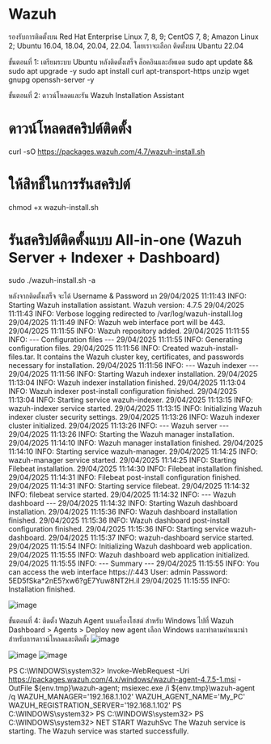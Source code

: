 # Wazuh
รองรับการติดตั้งบน
Red Hat Enterprise Linux 7, 8, 9; 
CentOS 7, 8; 
Amazon Linux 2; 
Ubuntu 16.04, 18.04, 20.04, 22.04.
โดยเราจะเลือก ติดตั้งบน Ubantu 22.04

ขั้นตอนที่ 1: เตรียมระบบ Ubuntu
หลังติดตั้งเสร็จ ล็อคอินและอัพเดต
sudo apt update && sudo apt upgrade -y
sudo apt install curl apt-transport-https unzip wget gnupg openssh-server -y

ขั้นตอนที่ 2: ดาวน์โหลดและรัน Wazuh Installation Assistant
# ดาวน์โหลดสคริปต์ติดตั้ง
curl -sO https://packages.wazuh.com/4.7/wazuh-install.sh
# ให้สิทธิ์ในการรันสคริปต์
chmod +x wazuh-install.sh
# รันสคริปต์ติดตั้งแบบ All-in-one (Wazuh Server + Indexer + Dashboard)
sudo ./wazuh-install.sh -a


หลังจากติดตั้งเสร็จ จะได้ Username & Password มา
29/04/2025 11:11:43 INFO: Starting Wazuh installation assistant. Wazuh version: 4.7.5
29/04/2025 11:11:43 INFO: Verbose logging redirected to /var/log/wazuh-install.log
29/04/2025 11:11:49 INFO: Wazuh web interface port will be 443.
29/04/2025 11:11:55 INFO: Wazuh repository added.
29/04/2025 11:11:55 INFO: --- Configuration files ---
29/04/2025 11:11:55 INFO: Generating configuration files.
29/04/2025 11:11:56 INFO: Created wazuh-install-files.tar. It contains the Wazuh cluster key, certificates, and passwords necessary for installation.
29/04/2025 11:11:56 INFO: --- Wazuh indexer ---
29/04/2025 11:11:56 INFO: Starting Wazuh indexer installation.
29/04/2025 11:13:04 INFO: Wazuh indexer installation finished.
29/04/2025 11:13:04 INFO: Wazuh indexer post-install configuration finished.
29/04/2025 11:13:04 INFO: Starting service wazuh-indexer.
29/04/2025 11:13:15 INFO: wazuh-indexer service started.
29/04/2025 11:13:15 INFO: Initializing Wazuh indexer cluster security settings.
29/04/2025 11:13:26 INFO: Wazuh indexer cluster initialized.
29/04/2025 11:13:26 INFO: --- Wazuh server ---
29/04/2025 11:13:26 INFO: Starting the Wazuh manager installation.
29/04/2025 11:14:10 INFO: Wazuh manager installation finished.
29/04/2025 11:14:10 INFO: Starting service wazuh-manager.
29/04/2025 11:14:25 INFO: wazuh-manager service started.
29/04/2025 11:14:25 INFO: Starting Filebeat installation.
29/04/2025 11:14:30 INFO: Filebeat installation finished.
29/04/2025 11:14:31 INFO: Filebeat post-install configuration finished.
29/04/2025 11:14:31 INFO: Starting service filebeat.
29/04/2025 11:14:32 INFO: filebeat service started.
29/04/2025 11:14:32 INFO: --- Wazuh dashboard ---
29/04/2025 11:14:32 INFO: Starting Wazuh dashboard installation.
29/04/2025 11:15:36 INFO: Wazuh dashboard installation finished.
29/04/2025 11:15:36 INFO: Wazuh dashboard post-install configuration finished.
29/04/2025 11:15:36 INFO: Starting service wazuh-dashboard.
29/04/2025 11:15:37 INFO: wazuh-dashboard service started.
29/04/2025 11:15:54 INFO: Initializing Wazuh dashboard web application.
29/04/2025 11:15:55 INFO: Wazuh dashboard web application initialized.
29/04/2025 11:15:55 INFO: --- Summary ---
29/04/2025 11:15:55 INFO: You can access the web interface https://<wazuh-dashboard-ip>:443
    User: admin
    Password: 5ED5fSka*2nE5?xw6?gE7Yuw8NT2H.il
29/04/2025 11:15:55 INFO: Installation finished.


![image](https://github.com/user-attachments/assets/34bdbd6d-d204-4ee2-88a0-de6b6471eb22)

ขั้นตอนที่ 4: ติดตั้ง Wazuh Agent บนเครื่องโฮสต์
สำหรับ Windows
ไปที่ Wazuh Dashboard > Agents > Deploy new agent
เลือก Windows และทำตามคำแนะนำสำหรับการดาวน์โหลดและติดตั้ง
![image](https://github.com/user-attachments/assets/31f00d7e-8229-44e1-895e-424316baa8f4)

![image](https://github.com/user-attachments/assets/41bc29c4-ecb8-4102-bdfb-612eaa1a25e1)
![image](https://github.com/user-attachments/assets/5e0fd02f-9114-4b1c-b0b9-c989c5b77169)


PS C:\WINDOWS\system32> Invoke-WebRequest -Uri https://packages.wazuh.com/4.x/windows/wazuh-agent-4.7.5-1.msi -OutFile ${env.tmp}\wazuh-agent; msiexec.exe /i ${env.tmp}\wazuh-agent /q WAZUH_MANAGER='192.168.1.102' WAZUH_AGENT_NAME='My_PC' WAZUH_REGISTRATION_SERVER='192.168.1.102'
PS C:\WINDOWS\system32>
PS C:\WINDOWS\system32>
PS C:\WINDOWS\system32> NET START WazuhSvc
The Wazuh service is starting.
The Wazuh service was started successfully.

